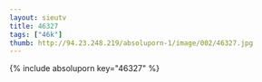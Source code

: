 ```yaml
--- 
layout: sieutv
title: 46327
tags: ["46k"]
thumb: http://94.23.248.219/absoluporn-1/image/002/46327.jpg
---
```

{% include absoluporn key="46327" %} 
